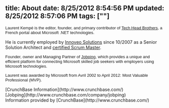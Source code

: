 title: About
date: 8/25/2012 8:54:56 PM
updated: 8/25/2012 8:57:06 PM
tags: [""]
---
<span style="font-family: Tahoma, Arial, Helvetica; font-size: 13px;">Laurent Kempé is the editor, founder, and primary contributor of [Tech Head Brothers](http://www.techheadbrothers.com), a French portal about Microsoft .NET technologies.  

He is currently employed by [Innoveo Solutions](http://www.innoveo.com/ "innoveo solutions") since 10/2007 as a Senior Solution Architect and [certified Scrum Master](http://www.scrumalliance.org/profiles/74435-laurent-kemp).  
</span>

<span style="font-family: Tahoma, Arial, Helvetica; font-size: 13px;">Founder, owner and Managing Partner of [Jobping](http://www.jobping.com), which provides a unique and efficient platform for connecting Microsoft skilled job seekers with employers using Microsoft technologies.</span>

<span style="font-family: Tahoma, Arial, Helvetica; font-size: 13px;">Laurent was awarded by Microsoft from Avril 2002 to April 2012: Most Valuable Professional (MVP).</span>

<div class="cbw snap_nopreview"><div class="cbw_header"><script src="http://www.crunchbase.com/javascripts/widget.js" type="text/javascript"></script><div class="cbw_header_text">[CrunchBase Information](http://www.crunchbase.com/)</div></div><div class="cbw_content"><div class="cbw_subheader">[Jobping](http://www.crunchbase.com/company/jobping)</div><div class="cbw_subcontent"><script src="http://www.crunchbase.com/cbw/company/jobping.js" type="text/javascript"></script></div><div class="cbw_footer">Information provided by [CrunchBase](http://www.crunchbase.com/)</div></div></div>
